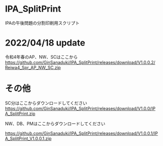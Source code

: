 # IPA_SplitPrint
IPAの午後問題の分割印刷用スクリプト

# 2022/04/18 update
令和4年春のAP、NW、SCはここから
https://github.com/GinSanaduki/IPA_SplitPrint/releases/download/V1.0.0.2/Reiwa4_Spr_AP_NW_SC.zip

# その他

SC分はここからダウンロードしてください　https://github.com/GinSanaduki/IPA_SplitPrint/releases/download/V1.0.0/IPA_SplitPrint.zip




NW、DB、PMはここからダウンロードしてください

https://github.com/GinSanaduki/IPA_SplitPrint/releases/download/V1.0.0.1/IPA_SplitPrint_V1.0.0.1.zip

